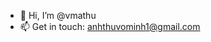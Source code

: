 - 👋 Hi, I’m @vmathu
- 📫 Get in touch: anhthuvominh1@gmail.com

<!---
- 👀 I’m interested in ...
- 🌱 I’m currently learning ...
- 💞️ I’m looking to collaborate on ...
VMAThu/VMAThu is a ✨ special ✨ repository because its `README.md` (this file) appears on your GitHub profile.
You can click the Preview link to take a look at your changes.
--->
